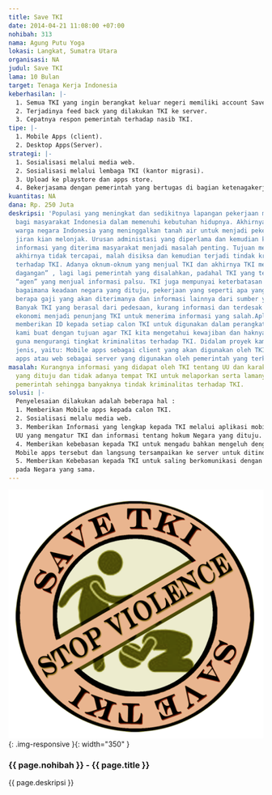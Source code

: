 ```yaml
---
title: Save TKI
date: 2014-04-21 11:08:00 +07:00
nohibah: 313
nama: Agung Putu Yoga
lokasi: Langkat, Sumatra Utara
organisasi: NA
judul: Save TKI
lama: 10 Bulan
target: Tenaga Kerja Indonesia
keberhasilan: |-
  1. Semua TKI yang ingin berangkat keluar negeri memiliki account Save TKI.
  2. Terjadinya feed back yang dilakukan TKI ke server.
  3. Cepatnya respon pemerintah terhadap nasib TKI.
tipe: |-
  1. Mobile Apps (client).
  2. Desktop Apps(Server).
strategi: |-
  1. Sosialisasi melalui media web.
  2. Sosialisasi melalui lembaga TKI (kantor migrasi).
  3. Upload ke playstore dan apps store.
  4. Bekerjasama dengan pemerintah yang bertugas di bagian ketenagakerjaaan dan migrasi.
kuantitas: NA
dana: Rp. 250 Juta
deskripsi: 'Populasi yang meningkat dan sedikitnya lapangan pekerjaan mejadi masalah
  bagi masyarakat Indonesia dalam memenuhi kebutuhan hidupnya. Akhirnya, banyaknya
  warga negara Indonesia yang meninggalkan tanah air untuk menjadi pekerja di negeri
  jiran kian melonjak. Urusan administasi yang diperlama dan kemudian ketidakakuratan
  informasi yang diterima masyarakat menjadi masalah penting. Tujuan mencari pekerjaan
  akhirnya tidak tercapai, malah disiksa dan kemudian terjadi tindak kriminalitas
  terhadap TKI. Adanya oknum-oknum yang menjual TKI dan akhirnya TKI menjadi “barang
  dagangan” , lagi lagi pemerintah yang disalahkan, padahal TKI yang terpedaya oleh
  “agen” yang menjual informasi palsu. TKI juga mempunyai keterbatasan mengenai informasi,
  bagaimana keadaan negara yang dituju, pekerjaan yang seperti apa yang akan diterima,
  berapa gaji yang akan diterimanya dan informasi lainnya dari sumber yang terpercaya.
  Banyak TKI yang berasal dari pedesaan, kurang informasi dan terdesak karena tuntutan
  ekonomi menjadi penunjang TKI untuk menerima informasi yang salah.Aplikasi ini akan
  memberikan ID kepada setiap calon TKI untuk digunakan dalam perangkat mobile yang
  kami buat dengan tujuan agar TKI kita mengetahui kewajiban dan haknya sebagai TKI
  guna mengurangi tingkat kriminalitas terhadap TKI. Didalam proyek kami membuat 2
  jenis, yaitu: Mobile apps sebagai client yang akan digunakan oleh TKI dan deskop
  apps atau web sebagai server yang digunakan oleh pemerintah yang terkait.'
masalah: Kurangnya informasi yang didapat oleh TKI tentang UU dan karakteristik Negara
  yang dituju dan tidak adanya tempat TKI untuk melaporkan serta lamanya respon dari
  pemerintah sehingga banyaknya tindak kriminalitas terhadap TKI.
solusi: |-
  Penyelesaian dilakukan adalah beberapa hal :
  1. Memberikan Mobile apps kepada calon TKI.
  2. Sosialisasi melalu media web.
  3. Memberikan Informasi yang lengkap kepada TKI melalui aplikasi mobile tersebut , mulai dari
  UU yang mengatur TKI dan informasi tentang hokum Negara yang dituju.
  4. Memberikan kebebasan kepada TKI untuk mengadu bahkan mengeluh dengan menggunakan
  Mobile apps tersebut dan langsung tersampaikan ke server untuk ditindak lanjuti.
  5. Memberikan Kebebasan kepada TKI untuk saling berkomunikasi dengan TKI yang berada
  pada Negara yang sama.
---
```


![313](/static/img/hibahcms/313.png){: .img-responsive }{: width="350" }

### {{ page.nohibah }} - {{ page.title }}

{{ page.deskripsi }}
